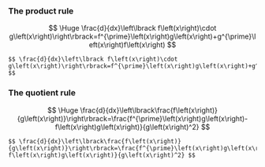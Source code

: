 ### The product rule
$$ \Huge \frac{d}{dx}\left\lbrack f\left(x\right)\cdot g\left(x\right)\right\rbrack=f^{\prime}\left(x\right)g\left(x\right)+g^{\prime}\left(x\right)f\left(x\right) $$
``` 
$$ \frac{d}{dx}\left\lbrack f\left(x\right)\cdot g\left(x\right)\right\rbrack=f^{\prime}\left(x\right)g\left(x\right)+g^{\prime}\left(x\right)f\left(x\right) $$
```

### The quotient rule

$$ \Huge \frac{d}{dx}\left\lbrack\frac{f\left(x\right)}{g\left(x\right)}\right\rbrack=\frac{f^{\prime}\left(x\right)g\left(x\right)-f\left(x\right)g\left(x\right)}{g\left(x\right)^2} $$
```
$$ \frac{d}{dx}\left\lbrack\frac{f\left(x\right)}{g\left(x\right)}\right\rbrack=\frac{f^{\prime}\left(x\right)g\left(x\right)-f\left(x\right)g\left(x\right)}{g\left(x\right)^2} $$
```